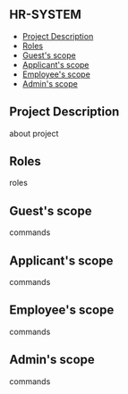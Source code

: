 ## HR-SYSTEM
* [Project Description](#project-description)
* [Roles](#roles)
* [Guest's scope](#guests-scope)
* [Applicant's scope](#applicants-scope)
* [Employee's scope](#employees-scope)
* [Admin's scope](#admins-scope)

## Project Description
about project

## Roles
roles

## Guest's scope
commands

## Applicant's scope
commands

## Employee's scope
commands

## Admin's scope
commands
